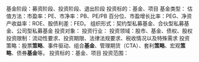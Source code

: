 基金阶段：募资阶段、投资阶段、退出阶段
投资标的：基金、项目
基金类型：
估值方法：市盈率：PE、市净率：PB、PE/PB 百分位、市盈增长比率：PEG、净资产收益率：ROE、股债利差：FED。
组织形式：契约型私募基金、合伙型私募基金、公司型私募基金
投资对象：
投资行业：
投资领域：股市、基金、债权、股权
投资限制：流动性要求、投资期限、法律法规要求、税收情况以及特殊需求
投资策略：股票**策略**、事件驱动、组合**基金**、管理期货（CTA）、套利**策略**、宏观**策略**、债券**基金**等。
投资标的：基金、项目
投资范围：